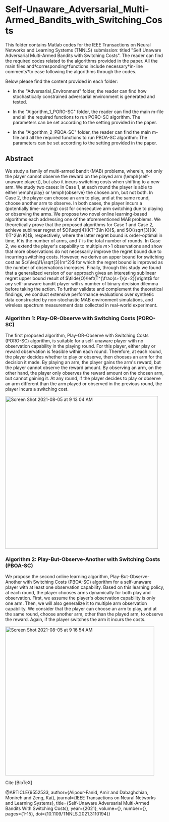 # Self-Unaware_Adversarial_Multi-Armed_Bandits_with_Switching_Costs

This folder contains Matlab codes for the IEEE Transactions on Neural 
Networks and Learning Systems (TNNLS) submission: 
titled "Self Unaware Adversarial Multi-Armed Bandits with Switching Costs". 
The reader can find the required codes related to the algorithms provided in the paper. All the main 
files and†corresponding†functions include necessary†in-line comments†to 
ease following the algorithms through the codes. 

Below please find the content provided in each folder:

- In the "Adversarial_Environment" folder, the reader can find how 
stochastically constrained adversarial environment is generated and 
tested. 

- In the "Algorithm_1_PORO-SC" folder, the reader can find the main 
m-file and all the required functions to run PORO-SC algorithm. The 
parameters can be set according to the setting provided in the paper. 

- In the "Algorithm_2_PBOA-SC" folder, the reader can find the main 
m-file and all the required functions to run PBOA-SC algorithm: The 
parameters can be set according to the setting provided in the paper. 

## Abstract
We study a family of multi-armed bandit (MAB) problems, wherein, not only the player cannot observe the reward on the played arm (\emph{self-unaware player}), but also it incurs switching costs when shifting to a new arm.
We study two cases: 
In Case 1, at each round the player is able to either \emph{play} or \emph{observe} the chosen arm, but not both.
In Case 2, the player can choose an arm to play, and at the same round, choose another arm to observe. 
In both cases, the player incurs a (potentially time-varying) cost for consecutive arm switching due to playing or observing the arms.
We propose two novel online learning-based algorithms each addressing one of the aforementioned MAB problems.
We theoretically prove that the proposed algorithms for Case 1 and Case 2, achieve sublinear regret of $O(\sqrt[4]{KT^3\ln K})$, and $O(\sqrt[3]{(K-1)T^2\ln K})$, respectively, where the latter regret bound is order-optimal in time, $K$ is the number of arms, and $T$ is the total number of rounds.
In Case 2, we extend the player's capability to multiple $m\!>\!1$ observations and show that more observations do not necessarily improve the regret bound due to incurring switching costs.
However, we derive an upper bound for switching cost as $c\!\leq\!1/\sqrt[3]{m^2}$ for which the regret bound is improved as the number of observations increases.
Finally, through this study we found that a generalized version of our approach gives an interesting sublinear regret upper bound result of $\tilde{O}\left(T^{\frac{s+1}{s+2}}\right)$ for any self-unaware bandit player with $s$ number of binary decision dilemma before taking the action.
To further validate and complement the theoretical findings, we conduct extensive performance evaluations over synthetic data constructed by non-stochastic MAB environment simulations, and wireless spectrum measurement data collected in real-world experiment.

### Algorithm 1: Play-OR-Observe with Switching Costs (PORO-SC)
The first proposed algorithm, Play-OR-Observe with Switching Costs (PORO-SC) algorithm, is suitable for a self-unaware player with no observation capability in the playing round. For this player, either play or reward observation is feasible within each round. Therefore, at each round, the player decides whether to play or observe, then chooses an arm for the decision it made. By playing an arm, the player gains the arm's reward, but the player cannot observe the reward amount. By observing an arm, on the other hand, the player only observes the reward amount on the chosen arm, but cannot gaining it. At any round, if the player decides to play or observe an arm different than the arm played or observed in the previous round, the player incurs a switching cost. 

<img width="484" alt="Screen Shot 2021-08-05 at 9 13 04 AM" src="https://user-images.githubusercontent.com/75192031/128355829-f8b31cea-761c-471c-a406-64adc239ec67.png">

### Algorithm 2: Play-But-Observe-Another with Switching Costs (PBOA-SC)

We propose the second online learning algorithm, Play-But-Observe-Another with Switching Costs (PBOA-SC) algorithm for a self-unaware player with at least one observation capability. Based on this learning policy, at each round, the player chooses arms dynamically for both play and observation. First, we assume
the player's observation capability is only one arm. Then, we will also generalize it to multiple arm observation capability. We consider that the player can choose an arm to play, and at the same round, choose another arm, other than the played arm, to observe the reward. Again, if the player switches the arm it incurs the costs. 


<img width="472" alt="Screen Shot 2021-08-05 at 9 16 54 AM" src="https://user-images.githubusercontent.com/75192031/128356294-1d67aed9-69d5-4aa2-a8d0-949a4c69520d.png">

Cite [BibTeX]

@ARTICLE{9552533,
  author={Alipour-Fanid, Amir and Dabaghchian, Monireh and Zeng, Kai},
  journal={IEEE Transactions on Neural Networks and Learning Systems}, 
  title={Self-Unaware Adversarial Multi-Armed Bandits With Switching Costs}, 
  year={2021},
  volume={},
  number={},
  pages={1-15},
  doi={10.1109/TNNLS.2021.3110194}}
